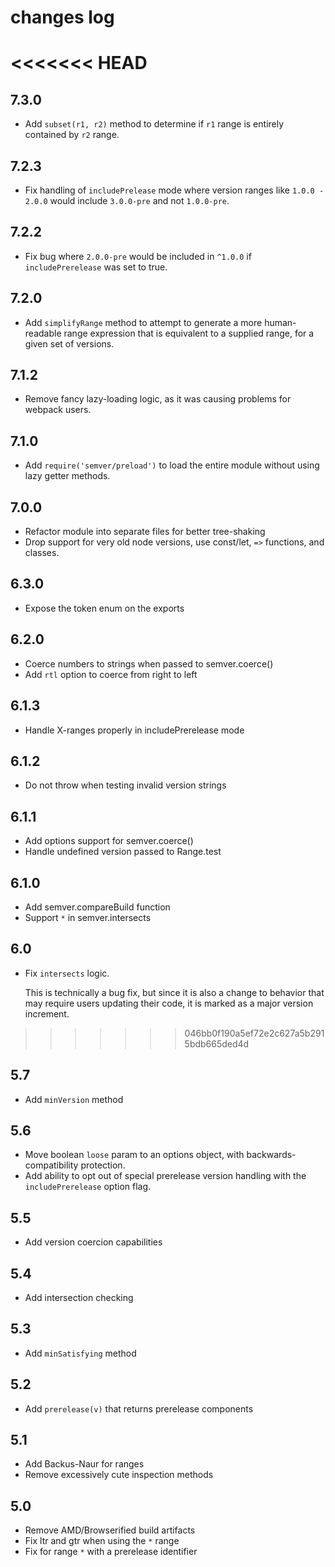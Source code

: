 # changes log

<<<<<<< HEAD
=======
## 7.3.0

* Add `subset(r1, r2)` method to determine if `r1` range is entirely
  contained by `r2` range.

## 7.2.3

* Fix handling of `includePrelease` mode where version ranges like `1.0.0 -
  2.0.0` would include `3.0.0-pre` and not `1.0.0-pre`.

## 7.2.2

* Fix bug where `2.0.0-pre` would be included in `^1.0.0` if
  `includePrerelease` was set to true.

## 7.2.0

* Add `simplifyRange` method to attempt to generate a more human-readable
  range expression that is equivalent to a supplied range, for a given set
  of versions.

## 7.1.2

* Remove fancy lazy-loading logic, as it was causing problems for webpack
  users.

## 7.1.0

* Add `require('semver/preload')` to load the entire module without using
  lazy getter methods.

## 7.0.0

* Refactor module into separate files for better tree-shaking
* Drop support for very old node versions, use const/let, `=>` functions,
  and classes.

## 6.3.0

* Expose the token enum on the exports

## 6.2.0

* Coerce numbers to strings when passed to semver.coerce()
* Add `rtl` option to coerce from right to left

## 6.1.3

* Handle X-ranges properly in includePrerelease mode

## 6.1.2

* Do not throw when testing invalid version strings

## 6.1.1

* Add options support for semver.coerce()
* Handle undefined version passed to Range.test

## 6.1.0

* Add semver.compareBuild function
* Support `*` in semver.intersects

## 6.0

* Fix `intersects` logic.

    This is technically a bug fix, but since it is also a change to behavior
    that may require users updating their code, it is marked as a major
    version increment.

>>>>>>> 046bb0f190a5ef72e2c627a5b2915bdb665ded4d
## 5.7

* Add `minVersion` method

## 5.6

* Move boolean `loose` param to an options object, with
  backwards-compatibility protection.
* Add ability to opt out of special prerelease version handling with
  the `includePrerelease` option flag.

## 5.5

* Add version coercion capabilities

## 5.4

* Add intersection checking

## 5.3

* Add `minSatisfying` method

## 5.2

* Add `prerelease(v)` that returns prerelease components

## 5.1

* Add Backus-Naur for ranges
* Remove excessively cute inspection methods

## 5.0

* Remove AMD/Browserified build artifacts
* Fix ltr and gtr when using the `*` range
* Fix for range `*` with a prerelease identifier
